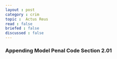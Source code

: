 ```yaml
---
layout : post
category : crim
topic :  Actus Reus
read : false
briefed : false
discussed : false
---
```


### Appending Model Penal Code Section 2.01
